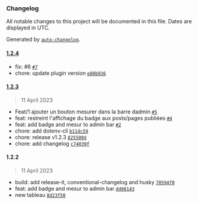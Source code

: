 ### Changelog

All notable changes to this project will be documented in this file. Dates are displayed in UTC.

Generated by [`auto-changelog`](https://github.com/CookPete/auto-changelog).

#### [1.2.4](https://github.com/hrenaud/wordpress-plugin-ecoindex-badge/compare/1.2.3...1.2.4)

- fix:  #6 [`#7`](https://github.com/hrenaud/wordpress-plugin-ecoindex-badge/pull/7)
- chore: update plugin version [`e00b936`](https://github.com/hrenaud/wordpress-plugin-ecoindex-badge/commit/e00b9366421093f7478b3ac301255886af91c652)

#### [1.2.3](https://github.com/hrenaud/wordpress-plugin-ecoindex-badge/compare/1.2.2...1.2.3)

> 11 April 2023

- Feat/1 ajouter un bouton mesurer dans la barre dadmin [`#5`](https://github.com/hrenaud/wordpress-plugin-ecoindex-badge/pull/5)
- feat: restreint l'affichage du badge aux posts/pages publiées [`#4`](https://github.com/hrenaud/wordpress-plugin-ecoindex-badge/pull/4)
- feat: add badge and mesur to admin bar [`#2`](https://github.com/hrenaud/wordpress-plugin-ecoindex-badge/pull/2)
- chore: add dotenv-cli [`b11dc59`](https://github.com/hrenaud/wordpress-plugin-ecoindex-badge/commit/b11dc5904c7db0398ca64c0aa183baa10405aaac)
- chore: release v1.2.3 [`825509d`](https://github.com/hrenaud/wordpress-plugin-ecoindex-badge/commit/825509ddb125c2141a87b73c8416e779ba374209)
- chore: add changelog [`c74039f`](https://github.com/hrenaud/wordpress-plugin-ecoindex-badge/commit/c74039f015ee63c2c4989eb95fbfa16ca3082c82)

#### 1.2.2

> 11 April 2023

- build: add release-it, conventional-changelog and husky [`70594f0`](https://github.com/hrenaud/wordpress-plugin-ecoindex-badge/commit/70594f0298e94f3fd77a3c0cacf26d6b38a42b39)
- feat: add badge and mesur to admin bar [`dd08143`](https://github.com/hrenaud/wordpress-plugin-ecoindex-badge/commit/dd08143ce3b0b3dccdf0b1d9094bf409d927ba52)
- new tableau [`8d23f50`](https://github.com/hrenaud/wordpress-plugin-ecoindex-badge/commit/8d23f50b47b159cda59ae44998b938e45d37d51f)
